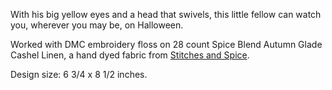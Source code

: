 With his big yellow eyes and a head that swivels,
this little fellow can watch you, wherever you
may be, on Halloween.

Worked with DMC embroidery floss on 28 count
Spice Blend Autumn Glade Cashel Linen,
a hand dyed fabric from [Stitches and Spice](http://www.stitchesandspice.com.au/).

Design size: 6 3/4 x 8 1/2 inches.
